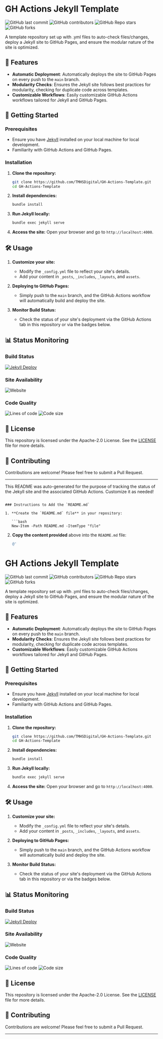 # GH Actions Jekyll Template

![GitHub last commit](https://img.shields.io/github/last-commit/TMHSDigital/GH-Actions-Template)
![GitHub contributors](https://img.shields.io/github/contributors/TMHSDigital/GH-Actions-Template)
![GitHub Repo stars](https://img.shields.io/github/stars/TMHSDigital/GH-Actions-Template?style=social)
![GitHub forks](https://img.shields.io/github/forks/TMHSDigital/GH-Actions-Template?style=social)

A template repository set up with .yml files to auto-check files/changes, deploy a Jekyll site to GitHub Pages, and ensure the modular nature of the site is optimized.

## 🌟 Features

- **Automatic Deployment**: Automatically deploys the site to GitHub Pages on every push to the `main` branch.
- **Modularity Checks**: Ensures the Jekyll site follows best practices for modularity, checking for duplicate code across templates.
- **Customizable Workflows**: Easily customizable GitHub Actions workflows tailored for Jekyll and GitHub Pages.

## 🚀 Getting Started

### Prerequisites

- Ensure you have [Jekyll](https://jekyllrb.com/docs/installation/) installed on your local machine for local development.
- Familiarity with GitHub Actions and GitHub Pages.

### Installation

1. **Clone the repository:**
   ```bash
   git clone https://github.com/TMHSDigital/GH-Actions-Template.git
   cd GH-Actions-Template
   ```

2. **Install dependencies:**
   ```bash
   bundle install
   ```

3. **Run Jekyll locally:**
   ```bash
   bundle exec jekyll serve
   ```

4. **Access the site:**
   Open your browser and go to `http://localhost:4000`.

## 🛠️ Usage

1. **Customize your site:**
   - Modify the `_config.yml` file to reflect your site's details.
   - Add your content in `_posts`, `_includes`, `_layouts`, and `assets`.

2. **Deploying to GitHub Pages:**
   - Simply push to the `main` branch, and the GitHub Actions workflow will automatically build and deploy the site.

3. **Monitor Build Status:**
   - Check the status of your site's deployment via the GitHub Actions tab in this repository or via the badges below.

## 📊 Status Monitoring

### Build Status

[![Jekyll Deploy](https://github.com/TMHSDigital/GH-Actions-Template/actions/workflows/deploy.yml/badge.svg)](https://github.com/TMHSDigital/GH-Actions-Template/actions/workflows/deploy.yml)

### Site Availability

![Website](https://img.shields.io/website?url=https%3A%2F%2FTMHSDigital.github.io%2FGH-Actions-Template)

### Code Quality

![Lines of code](https://img.shields.io/tokei/lines/github/TMHSDigital/GH-Actions-Template)
![Code size](https://img.shields.io/github/languages/code-size/TMHSDigital/GH-Actions-Template)

## 📄 License

This repository is licensed under the Apache-2.0 License. See the [LICENSE](LICENSE) file for more details.

## 🤝 Contributing

Contributions are welcome! Please feel free to submit a Pull Request.

---

This README was auto-generated for the purpose of tracking the status of the Jekyll site and the associated GitHub Actions. Customize it as needed!
```

### Instructions to Add the `README.md`

1. **Create the `README.md` file** in your repository:

   ```bash
   New-Item -Path README.md -ItemType "file"
   ```

2. **Copy the content provided** above into the `README.md` file:

   ```powershell
   @'
# GH Actions Jekyll Template

![GitHub last commit](https://img.shields.io/github/last-commit/TMHSDigital/GH-Actions-Template)
![GitHub contributors](https://img.shields.io/github/contributors/TMHSDigital/GH-Actions-Template)
![GitHub Repo stars](https://img.shields.io/github/stars/TMHSDigital/GH-Actions-Template?style=social)
![GitHub forks](https://img.shields.io/github/forks/TMHSDigital/GH-Actions-Template?style=social)

A template repository set up with .yml files to auto-check files/changes, deploy a Jekyll site to GitHub Pages, and ensure the modular nature of the site is optimized.

## 🌟 Features

- **Automatic Deployment**: Automatically deploys the site to GitHub Pages on every push to the `main` branch.
- **Modularity Checks**: Ensures the Jekyll site follows best practices for modularity, checking for duplicate code across templates.
- **Customizable Workflows**: Easily customizable GitHub Actions workflows tailored for Jekyll and GitHub Pages.

## 🚀 Getting Started

### Prerequisites

- Ensure you have [Jekyll](https://jekyllrb.com/docs/installation/) installed on your local machine for local development.
- Familiarity with GitHub Actions and GitHub Pages.

### Installation

1. **Clone the repository:**
   ```bash
   git clone https://github.com/TMHSDigital/GH-Actions-Template.git
   cd GH-Actions-Template
   ```

2. **Install dependencies:**
   ```bash
   bundle install
   ```

3. **Run Jekyll locally:**
   ```bash
   bundle exec jekyll serve
   ```

4. **Access the site:**
   Open your browser and go to `http://localhost:4000`.

## 🛠️ Usage

1. **Customize your site:**
   - Modify the `_config.yml` file to reflect your site's details.
   - Add your content in `_posts`, `_includes`, `_layouts`, and `assets`.

2. **Deploying to GitHub Pages:**
   - Simply push to the `main` branch, and the GitHub Actions workflow will automatically build and deploy the site.

3. **Monitor Build Status:**
   - Check the status of your site's deployment via the GitHub Actions tab in this repository or via the badges below.

## 📊 Status Monitoring

### Build Status

[![Jekyll Deploy](https://github.com/TMHSDigital/GH-Actions-Template/actions/workflows/deploy.yml/badge.svg)](https://github.com/TMHSDigital/GH-Actions-Template/actions/workflows/deploy.yml)

### Site Availability

![Website](https://img.shields.io/website?url=https%3A%2F%2FTMHSDigital.github.io%2FGH-Actions-Template)

### Code Quality

![Lines of code](https://img.shields.io/tokei/lines/github/TMHSDigital/GH-Actions-Template)
![Code size](https://img.shields.io/github/languages/code-size/TMHSDigital/GH-Actions-Template)

## 📄 License

This repository is licensed under the Apache-2.0 License. See the [LICENSE](LICENSE) file for more details.

## 🤝 Contributing

Contributions are welcome! Please feel free to submit a Pull Request.

---

